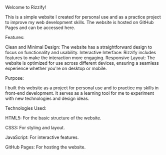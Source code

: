 Welcome to Rizzify!

This is a simple website I created for personal use and as a practice project to improve my web development skills. The website is hosted on GitHub Pages and can be accessed here.

Features:

Clean and Minimal Design: The website has a straightforward design to focus on functionality and usability.
Interactive Interface: Rizzify includes features to make the interaction more engaging.
Responsive Layout: The website is optimized for use across different devices, ensuring a seamless experience whether you're on desktop or mobile.

Purpose:

I built this website as a project for personal use and to practice my skills in front-end development. It serves as a learning tool for me to experiment with new technologies and design ideas.

Technologies Used:

HTML5: For the basic structure of the website.

CSS3: For styling and layout.

JavaScript: For interactive features.

GitHub Pages: For hosting the website.
